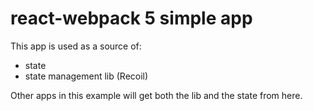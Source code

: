 # react-webpack 5 simple app

This app is used as a source of:
- state
- state management lib (Recoil)

Other apps in this example will get both the lib and the state from here.

